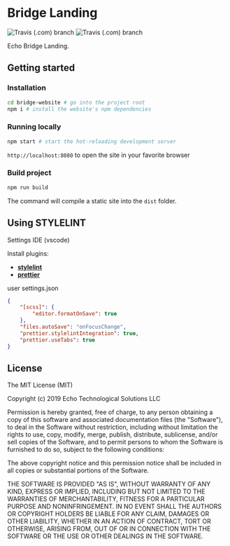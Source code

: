 # Bridge Landing

![Travis (.com) branch](https://img.shields.io/travis/com/echoprotocol/bridge-website/master?label=build%20master)
![Travis (.com) branch](https://img.shields.io/travis/com/echoprotocol/bridge-website/develop?label=build%20develop)

Echo Bridge Landing.

## Getting started

### Installation

```bash
cd bridge-website # go into the project root
npm i # install the website's npm dependencies
```

### Running locally

```bash
npm start # start the hot-reloading development server
```

`http://localhost:8080` to open the site in your favorite browser

### Build project

```bash
npm run build
``` 

The command will compile a static site into the `dist` folder.

## Using STYLELINT

Settings IDE (vscode) 

Install plugins:

- **[stylelint](https://marketplace.visualstudio.com/items?itemName=shinnn.stylelint)**
- **[prettier](https://marketplace.visualstudio.com/items?itemName=esbenp.prettier-vscode)**

user settings.json

```json
{
    "[scss]": {
        "editor.formatOnSave": true
    },
    "files.autoSave": "onFocusChange",
    "prettier.stylelintIntegration": true,
    "prettier.useTabs": true
}
```

## License

The MIT License (MIT)

Copyright (c) 2019 Echo Technological Solutions LLC

Permission is hereby granted, free of charge, to any person obtaining a copy of
this software and associated documentation files (the "Software"), to deal in
the Software without restriction, including without limitation the rights to
use, copy, modify, merge, publish, distribute, sublicense, and/or sell copies of
the Software, and to permit persons to whom the Software is furnished to do so,
subject to the following conditions:

The above copyright notice and this permission notice shall be included in all
copies or substantial portions of the Software.

THE SOFTWARE IS PROVIDED "AS IS", WITHOUT WARRANTY OF ANY KIND, EXPRESS OR
IMPLIED, INCLUDING BUT NOT LIMITED TO THE WARRANTIES OF MERCHANTABILITY, FITNESS
FOR A PARTICULAR PURPOSE AND NONINFRINGEMENT. IN NO EVENT SHALL THE AUTHORS OR
COPYRIGHT HOLDERS BE LIABLE FOR ANY CLAIM, DAMAGES OR OTHER LIABILITY, WHETHER
IN AN ACTION OF CONTRACT, TORT OR OTHERWISE, ARISING FROM, OUT OF OR IN
CONNECTION WITH THE SOFTWARE OR THE USE OR OTHER DEALINGS IN THE SOFTWARE.
